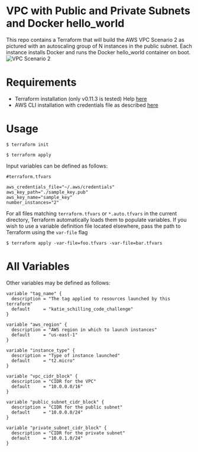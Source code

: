 # VPC with Public and Private Subnets and Docker hello_world

This repo contains a Terraform that will build the AWS VPC Scenario 2 as
pictured with an autoscaling group of N instances in the public subnet. Each
instance installs Docker and runs the Docker hello_world container on boot.
![VPC Scenario
2](https://docs.aws.amazon.com/AmazonVPC/latest/UserGuide/images/nat-gateway-diagram.png)

# Requirements

- Terraform installation (only v0.11.3 is tested) Help [here](https://www.terraform.io/intro/getting-started/install.html)
- AWS CLI installation with credentials file as described
  [here](https://docs.aws.amazon.com/cli/latest/userguide/cli-config-files.html)

# Usage
```
$ terraform init

$ terraform apply
```

Input variables can be defined as follows:
```
#terraform.tfvars

aws_credentials_file="~/.aws/credentials"
aws_key_path="./sample_key.pub"
aws_key_name="sample_key"
number_instances="2"
```
For all files matching `terraform.tfvars` or `*.auto.tfvars` in the current
directory, Terraform automatically loads them to populate variables. If you wish
to use a variable definition file located elsewhere, pass the path to Terraform
using the `var-file` flag
```
$ terraform apply -var-file=foo.tfvars -var-file=bar.tfvars
```

# All Variables

Other variables may be defined as follows:

```
variable "tag_name" {
  description = "The tag applied to resources launched by this terraform"
  default     = "katie_schilling_code_challenge"
}

variable "aws_region" {
  description = "AWS region in which to launch instances"
  default     = "us-east-1"
}

variable "instance_type" {
  description = "Type of instance launched"
  default     = "t2.micro"
}

variable "vpc_cidr_block" {
  description = "CIDR for the VPC"
  default     = "10.0.0.0/16"
}

variable "public_subnet_cidr_block" {
  description = "CIDR for the public subnet"
  default     = "10.0.0.0/24"
}

variable "private_subnet_cidr_block" {
  description = "CIDR for the private subnet"
  default     = "10.0.1.0/24"
}
```

